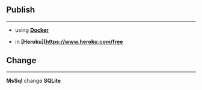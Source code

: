 ## Publish
*** 
 - using **[Docker](https://www.docker.com/)**

 - in **[Heroku](https://www.heroku.com/free** 

## Change
***
**MsSql** change **SQLite** 

